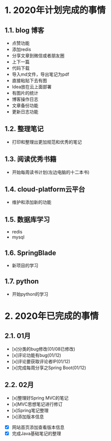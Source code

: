 # 1. 2020年计划完成的事情
## 1.1. blog 博客
- 点赞功能
- 添加redis
- 分享文章到微信或者朋友圈
- 上下一篇
- 代码下载
- 导入md文件，导出笔记为pdf
- 直接粘贴下去有图
- Idea放在云上面部署
- 有图片的统计
- 博客操作日志
- 文章备份功能
- 更新日志功能
## 1.2. 整理笔记
- 打印和整理出更加规范和优秀的笔记
## 1.3. 阅读优秀书籍
- 开始每周读书计划(左边电脑的十二本书)
## 1.4. cloud-platform云平台
- 维护和添加新的功能
## 1.5. 数据库学习
- redis
- mysql
## 1.6. SpringBlade
- 新项目的学习
## 1.7. python
- 开始python的学习
# 2. 2020年已完成的事情
## 2.1. 01月
- [x]分类的bug修改(01/08已修改)
- [x]评论功能有bug(01/12)
- [x]评论要获取评论者IP(01/12)
- [x]完成每周分享之Spring Boot(01/12)
## 2.2. 02月
- [x]整理好Spring MVC的笔记
- [x]MVC思想笔记进行修订
- [x]Spring笔记整理
- [x]添加版本信息
- [x] 网站首页添加查看版本信息
- [x] 完成Java基础笔记的整理